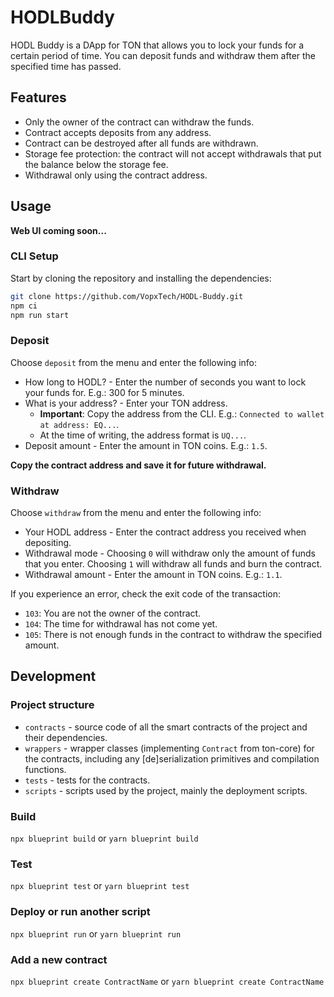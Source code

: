 # HODLBuddy

HODL Buddy is a DApp for TON that allows you to lock your funds for a certain period of time. You can deposit funds and withdraw them after the specified time has passed.

## Features

-   Only the owner of the contract can withdraw the funds.
-   Contract accepts deposits from any address.
-   Contract can be destroyed after all funds are withdrawn.
-   Storage fee protection: the contract will not accept withdrawals that put the balance below the storage fee.
-   Withdrawal only using the contract address.

## Usage

**Web UI coming soon...**

### CLI Setup

Start by cloning the repository and installing the dependencies:

```bash
git clone https://github.com/VopxTech/HODL-Buddy.git
npm ci
npm run start
```

### Deposit

Choose `deposit` from the menu and enter the following info:

-   How long to HODL? - Enter the number of seconds you want to lock your funds for. E.g.: 300 for 5 minutes.
-   What is your address? - Enter your TON address.
    -   **Important**: Copy the address from the CLI. E.g.: `Connected to wallet at address: EQ...`.
    -   At the time of writing, the address format is `UQ...`.
-   Deposit amount - Enter the amount in TON coins. E.g.: `1.5`.

**Copy the contract address and save it for future withdrawal.**

### Withdraw

Choose `withdraw` from the menu and enter the following info:

-   Your HODL address - Enter the contract address you received when depositing.
-   Withdrawal mode - Choosing `0` will withdraw only the amount of funds that you enter. Choosing `1` will withdraw all funds and burn the contract.
-   Withdrawal amount - Enter the amount in TON coins. E.g.: `1.1`.

If you experience an error, check the exit code of the transaction:

-   `103`: You are not the owner of the contract.
-   `104`: The time for withdrawal has not come yet.
-   `105`: There is not enough funds in the contract to withdraw the specified amount.

## Development

### Project structure

-   `contracts` - source code of all the smart contracts of the project and their dependencies.
-   `wrappers` - wrapper classes (implementing `Contract` from ton-core) for the contracts, including any [de]serialization primitives and compilation functions.
-   `tests` - tests for the contracts.
-   `scripts` - scripts used by the project, mainly the deployment scripts.

### Build

`npx blueprint build` or `yarn blueprint build`

### Test

`npx blueprint test` or `yarn blueprint test`

### Deploy or run another script

`npx blueprint run` or `yarn blueprint run`

### Add a new contract

`npx blueprint create ContractName` or `yarn blueprint create ContractName`
